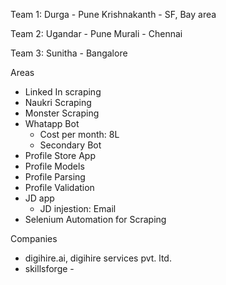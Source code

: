 Team 1:
 Durga - Pune
 Krishnakanth - SF, Bay area

Team 2:
 Ugandar - Pune 
 Murali - Chennai

Team 3:
 Sunitha - Bangalore

Areas
- Linked In scraping
- Naukri Scraping
- Monster Scraping
- Whatapp Bot
  - Cost per month: 8L
  - Secondary Bot
- Profile Store App
- Profile Models
- Profile Parsing
- Profile Validation
- JD app
  - JD injestion: Email
- Selenium Automation for Scraping

Companies
- digihire.ai, digihire services pvt. ltd.
- skillsforge - 